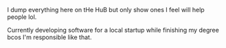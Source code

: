 I dump everything here on tHe HuB but only show ones I feel will help people lol.

Currently developing software for a local startup while finishing my degree bcos I'm responsible like that.
